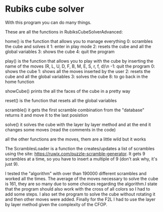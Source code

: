 # Rubiks cube solver
With this program you can do many things.

These are all the functions in RubiksCubeSolverAdvanced:

home() is the function that allows you to manage everything
0: scrambles the cube and solves it
1: enter in play mode
2: resets the cube and all the global variables
3: shows the cube
4: quit the program

play() is the function that allows you to play with the cube by inserting the name of the moves (R, L, U, D, F, B, M, E, S, r, f, d)\n
-1: quit the program
0: shows the cube
1: shows all the moves inserted by the user
2: resets the cube and all the global variables
3: solves the cube
8: to go back in the home function

showCube() prints the all the faces of the cube in a pretty way

reset() is the function that resets all the global variables

scramble() it gets the first scramble combination from the "database" returns it and move it to the last posistion

solve() it solves the cube with the layer by layer method and at the end it changes some moves (read the comments in the code)

all the other functions are the moves, them are a little wild but it works

The ScramblesLoader is a function the creates/updates a list of scrambles using
the site: https://ruwix.com/puzzle-scramble-generator. It gets 9 scrambles at
a time, so you have to insert a multiple of 9 (don't ask why, it's just 9).

I tested the "algorithm" with over than 190000 different scrambles and worked all the times.
The average of the moves necessary to solve the cube is 161, they are so many due to some choices regarding the algorithm.I state that
the program should also work with the cross of all colors so I had to add some steps. I also set the program to solve the cube without
rotating it and then other moves were added. Finally for the F2L I had to use the layer by layer method given the complexity of the CFOP.
